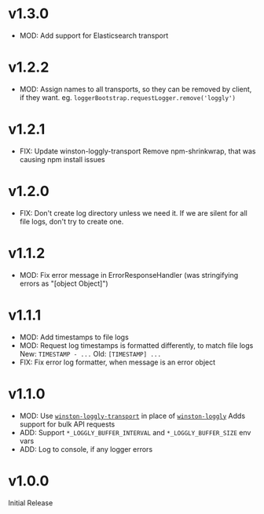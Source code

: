 # v1.3.0

* MOD: Add support for Elasticsearch transport

# v1.2.2

* MOD: Assign names to all transports, so they can be removed by client, if they want.
       eg. `loggerBootstrap.requestLogger.remove('loggly')`

# v1.2.1

* FIX: Update winston-loggly-transport
       Remove npm-shrinkwrap, that was causing npm install issues

# v1.2.0

* FIX: Don't create log directory unless we need it. If we are silent for all file logs, don't try to create one.

# v1.1.2

* MOD: Fix error message in ErrorResponseHandler
       (was stringifying errors as "[object Object]")

# v1.1.1

* MOD: Add timestamps to file logs
* MOD: Request log timestamps is formatted differently, to match file logs
       New: `TIMESTAMP - ...`
       Old: `[TIMESTAMP] ...`
* FIX: Fix error log formatter, when message is an error object

# v1.1.0

* MOD: Use [`winston-loggly-transport`](https://github.com/aerisweather/winston-loggly-transport) in place of
       [`winston-loggly`](https://github.com/winston/winston-loggly)
       Adds support for bulk API requests
* ADD: Support `*_LOGGLY_BUFFER_INTERVAL` and `*_LOGGLY_BUFFER_SIZE` env vars
* ADD: Log to console, if any logger errors

# v1.0.0

Initial Release
